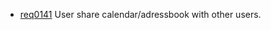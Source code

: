  * [req0141](https://github.com/DomainDrivenArchitecture/ddaRequirement/blob/master/en/requirements/req0141.md) User share calendar/adressbook with other users.